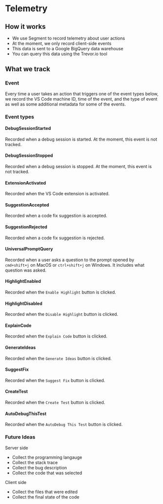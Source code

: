 # Telemetry

## How it works

- We use Segment to record telemetry about user actions
- At the moment, we only record client-side events
- This data is sent to a Google BigQuery data warehouse
- You can query this data using the Trevor.io tool

## What we track

### Event

Every time a user takes an action that triggers one of the event types below,
we record the VS Code machine ID, time of the event, and the type of event as
well as some additional metadata for some of the events.

### Event types

#### DebugSessionStarted

Recorded when a debug session is started. At the moment,
this event is not tracked.

#### DebugSessionStopped

Recorded when a debug session is stopped. At the moment,
this event is not tracked.

#### ExtensionActivated

Recorded when the VS Code extension is activated.

#### SuggestionAccepted

Recorded when a code fix suggestion is accepted.

#### SuggestionRejected

Recorded when a code fix suggestion is rejected.

#### UniversalPromptQuery

Recorded when a user asks a question to the prompt opened by `cmd+shift+j` 
on MacOS or `ctrl+shift+j` on Windows. It includes what question was asked.

#### HighlightEnabled

Recorded when the `Enable Highlight` button is clicked.

#### HighlightDisabled

Recorded when the `Disable Highlight` button is clicked.

#### ExplainCode

Recorded when the `Explain Code` button is clicked.

#### GenerateIdeas

Recorded when the `Generate Ideas` button is clicked.

#### SuggestFix

Recorded when the `Suggest Fix` button is clicked.

#### CreateTest

Recorded when the `Create Test` button is clicked.

#### AutoDebugThisTest

Recorded when the `AutoDebug This Test` button is clicked.

### Future Ideas

Server side
- Collect the programming langauge
- Collect the stack trace
- Collect the bug description
- Collect the code that was selected

Client side
- Collect the files that were edited
- Collect the final state of the code